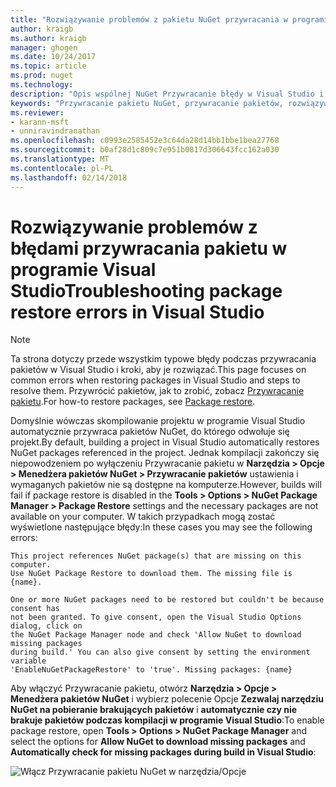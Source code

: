 ```yaml
---
title: "Rozwiązywanie problemów z pakietu NuGet przywracania w programie Visual Studio | Dokumentacja firmy Microsoft"
author: kraigb
ms.author: kraigb
manager: ghogen
ms.date: 10/24/2017
ms.topic: article
ms.prod: nuget
ms.technology: 
description: "Opis wspólnej NuGet Przywracanie błędy w Visual Studio i sposoby ich rozwiązywania."
keywords: "Przywracanie pakietu NuGet, przywracanie pakietów, rozwiązywania problemów, rozwiązywanie problemów"
ms.reviewer:
- karann-msft
- unniravindranathan
ms.openlocfilehash: c0993e2585452e3c64da28d14bb1bbe1bea27768
ms.sourcegitcommit: b0af28d1c809c7e951b0817d306643fcc162a030
ms.translationtype: MT
ms.contentlocale: pl-PL
ms.lasthandoff: 02/14/2018
---
```

# <a name="troubleshooting-package-restore-errors-in-visual-studio"></a><span data-ttu-id="6340c-104">Rozwiązywanie problemów z błędami przywracania pakietu w programie Visual Studio</span><span class="sxs-lookup"><span data-stu-id="6340c-104">Troubleshooting package restore errors in Visual Studio</span></span>

> [!Note]
> <span data-ttu-id="6340c-105">Ta strona dotyczy przede wszystkim typowe błędy podczas przywracania pakietów w Visual Studio i kroki, aby je rozwiązać.</span><span class="sxs-lookup"><span data-stu-id="6340c-105">This page focuses on common errors when restoring packages in Visual Studio and steps to resolve them.</span></span> <span data-ttu-id="6340c-106">Przywrócić pakietów, jak to zrobić, zobacz [Przywracanie pakietu](../consume-packages/package-restore.md#enabling-and-disabling-package-restore).</span><span class="sxs-lookup"><span data-stu-id="6340c-106">For how-to restore packages, see [Package restore](../consume-packages/package-restore.md#enabling-and-disabling-package-restore).</span></span>

<span data-ttu-id="6340c-107">Domyślnie wówczas skompilowanie projektu w programie Visual Studio automatycznie przywraca pakietów NuGet, do którego odwołuje się projekt.</span><span class="sxs-lookup"><span data-stu-id="6340c-107">By default, building a project in Visual Studio automatically restores NuGet packages referenced in the project.</span></span> <span data-ttu-id="6340c-108">Jednak kompilacji zakończy się niepowodzeniem po wyłączeniu Przywracanie pakietu w **Narzędzia > Opcje > Menedżera pakietów NuGet > Przywracanie pakietów** ustawienia i wymaganych pakietów nie są dostępne na komputerze.</span><span class="sxs-lookup"><span data-stu-id="6340c-108">However, builds will fail if package restore is disabled in the **Tools > Options > NuGet Package Manager > Package Restore** settings and the necessary packages are not available on your computer.</span></span> <span data-ttu-id="6340c-109">W takich przypadkach mogą zostać wyświetlone następujące błędy:</span><span class="sxs-lookup"><span data-stu-id="6340c-109">In these cases you may see the following errors:</span></span>

```output
This project references NuGet package(s) that are missing on this computer.
Use NuGet Package Restore to download them. The missing file is {name}.
```

```output
One or more NuGet packages need to be restored but couldn't be because consent has
not been granted. To give consent, open the Visual Studio Options dialog, click on
the NuGet Package Manager node and check 'Allow NuGet to download missing packages
during build.' You can also give consent by setting the environment variable
'EnableNuGetPackageRestore' to 'true'. Missing packages: {name} 
```

<span data-ttu-id="6340c-110">Aby włączyć Przywracanie pakietu, otwórz **Narzędzia > Opcje > Menedżera pakietów NuGet** i wybierz polecenie Opcje **Zezwalaj narzędziu NuGet na pobieranie brakujących pakietów** i **automatycznie czy nie brakuje pakietów podczas kompilacji w programie Visual Studio**:</span><span class="sxs-lookup"><span data-stu-id="6340c-110">To enable package restore, open **Tools > Options > NuGet Package Manager** and select the options for **Allow NuGet to download missing packages** and **Automatically check for missing packages during build in Visual Studio**:</span></span>

![Włącz Przywracanie pakietu NuGet w narzędzia/Opcje](../consume-packages/media/restore-01-autorestoreoptions.png)
